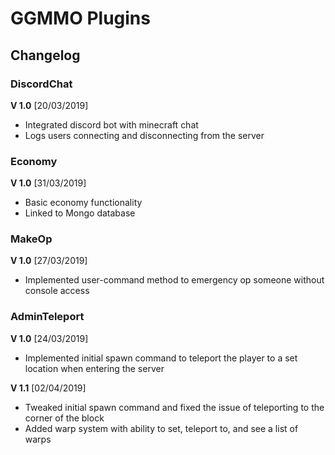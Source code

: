 # GGMMO Plugins

## Changelog

### DiscordChat
**V 1.0** [20/03/2019]
  - Integrated discord bot with minecraft chat
  - Logs users connecting and disconnecting from the server

### Economy
**V 1.0** [31/03/2019]
  - Basic economy functionality
  - Linked to Mongo database

### MakeOp
**V 1.0** [27/03/2019]
  - Implemented user-command method to emergency op someone without console access
  
### AdminTeleport
**V 1.0** [24/03/2019]
  - Implemented initial spawn command to teleport the player to a set location when entering the server

**V 1.1** [02/04/2019]
  - Tweaked initial spawn command and fixed the issue of teleporting to the corner of the block
  - Added warp system with ability to set, teleport to, and see a list of warps
